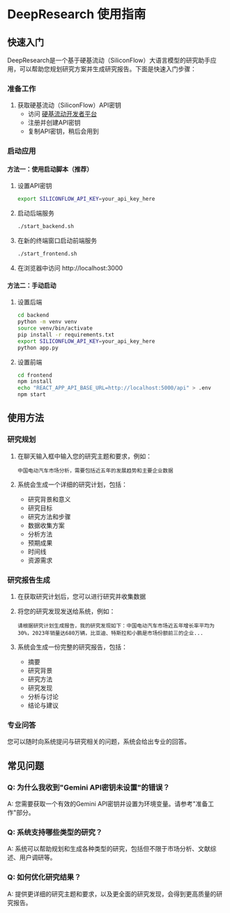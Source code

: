# DeepResearch 使用指南

## 快速入门

DeepResearch是一个基于硬基流动（SiliconFlow）大语言模型的研究助手应用，可以帮助您规划研究方案并生成研究报告。下面是快速入门步骤：

### 准备工作

1. 获取硬基流动（SiliconFlow）API密钥
   - 访问 [硬基流动开发者平台](https://siliconflow.dev/)
   - 注册并创建API密钥
   - 复制API密钥，稍后会用到

### 启动应用

#### 方法一：使用启动脚本（推荐）

1. 设置API密钥
   ```bash
   export SILICONFLOW_API_KEY=your_api_key_here
   ```

2. 启动后端服务
   ```bash
   ./start_backend.sh
   ```

3. 在新的终端窗口启动前端服务
   ```bash
   ./start_frontend.sh
   ```

4. 在浏览器中访问 http://localhost:3000

#### 方法二：手动启动

1. 设置后端
   ```bash
   cd backend
   python -m venv venv
   source venv/bin/activate
   pip install -r requirements.txt
   export SILICONFLOW_API_KEY=your_api_key_here
   python app.py
   ```

2. 设置前端
   ```bash
   cd frontend
   npm install
   echo "REACT_APP_API_BASE_URL=http://localhost:5000/api" > .env
   npm start
   ```

## 使用方法

### 研究规划

1. 在聊天输入框中输入您的研究主题和要求，例如：
   ```
   中国电动汽车市场分析，需要包括近五年的发展趋势和主要企业数据
   ```

2. 系统会生成一个详细的研究计划，包括：
   - 研究背景和意义
   - 研究目标
   - 研究方法和步骤
   - 数据收集方案
   - 分析方法
   - 预期成果
   - 时间线
   - 资源需求

### 研究报告生成

1. 在获取研究计划后，您可以进行研究并收集数据

2. 将您的研究发现发送给系统，例如：
   ```
   请根据研究计划生成报告，我的研究发现如下：中国电动汽车市场近五年增长率平均为30%，2023年销量达680万辆，比亚迪、特斯拉和小鹏是市场份额前三的企业...
   ```

3. 系统会生成一份完整的研究报告，包括：
   - 摘要
   - 研究背景
   - 研究方法
   - 研究发现
   - 分析与讨论
   - 结论与建议

### 专业问答

您可以随时向系统提问与研究相关的问题，系统会给出专业的回答。

## 常见问题

### Q: 为什么我收到"Gemini API密钥未设置"的错误？
A: 您需要获取一个有效的Gemini API密钥并设置为环境变量。请参考"准备工作"部分。

### Q: 系统支持哪些类型的研究？
A: 系统可以帮助规划和生成各种类型的研究，包括但不限于市场分析、文献综述、用户调研等。

### Q: 如何优化研究结果？
A: 提供更详细的研究主题和要求，以及更全面的研究发现，会得到更高质量的研究报告。
